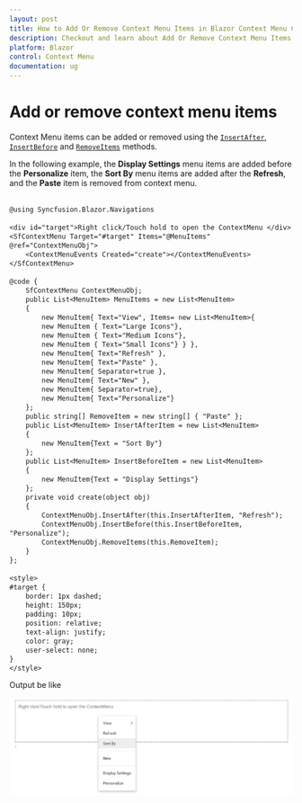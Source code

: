 ```yaml
---
layout: post
title: How to Add Or Remove Context Menu Items in Blazor Context Menu Component | Syncfusion
description: Checkout and learn about Add Or Remove Context Menu Items in Blazor Context Menu component of Syncfusion, and more details.
platform: Blazor
control: Context Menu
documentation: ug
---
```


# Add or remove context menu items

Context Menu items can be added or removed using the [`InsertAfter`](https://help.syncfusion.com/cr/blazor/Syncfusion.Blazor~Syncfusion.Blazor.Navigations.SfContextMenu~InsertAfter.html), [`InsertBefore`](https://help.syncfusion.com/cr/blazor/Syncfusion.Blazor~Syncfusion.Blazor.Navigations.SfContextMenu~InsertBefore.html) and [`RemoveItems`](https://help.syncfusion.com/cr/blazor/Syncfusion.Blazor~Syncfusion.Blazor.Navigations.SfContextMenu~RemoveItems.html) methods.

In the following example, the **Display Settings** menu items are added before the **Personalize** item, the **Sort By** menu items are added after the **Refresh**, and the **Paste** item is removed from context menu.

```cshtml

@using Syncfusion.Blazor.Navigations

<div id="target">Right click/Touch hold to open the ContextMenu </div>
<SfContextMenu Target="#target" Items="@MenuItems" @ref="ContextMenuObj">
    <ContextMenuEvents Created="create"></ContextMenuEvents>
</SfContextMenu>

@code {
    SfContextMenu ContextMenuObj;
    public List<MenuItem> MenuItems = new List<MenuItem>
    {
        new MenuItem{ Text="View", Items= new List<MenuItem>{
        new MenuItem { Text="Large Icons"},
        new MenuItem { Text="Medium Icons"},
        new MenuItem { Text="Small Icons"} } },
        new MenuItem{ Text="Refresh" },
        new MenuItem{ Text="Paste" },
        new MenuItem{ Separator=true },
        new MenuItem{ Text="New" },
        new MenuItem{ Separator=true},
        new MenuItem{ Text="Personalize"}
    };
    public string[] RemoveItem = new string[] { "Paste" };
    public List<MenuItem> InsertAfterItem = new List<MenuItem>
    {
        new MenuItem{Text = "Sort By"}
    };
    public List<MenuItem> InsertBeforeItem = new List<MenuItem>
    {
        new MenuItem{Text = "Display Settings"}
    };
    private void create(object obj)
    {
        ContextMenuObj.InsertAfter(this.InsertAfterItem, "Refresh");
        ContextMenuObj.InsertBefore(this.InsertBeforeItem, "Personalize");
        ContextMenuObj.RemoveItems(this.RemoveItem);
    }
};

<style>
#target {
    border: 1px dashed;
    height: 150px;
    padding: 10px;
    position: relative;
    text-align: justify;
    color: gray;
    user-select: none;
}
</style>

```

Output be like

![Context Menu Sample](./../images/cm-add.png)